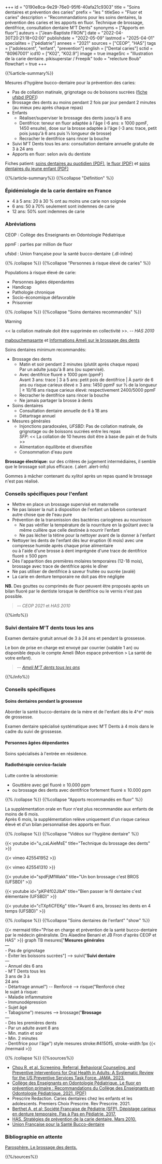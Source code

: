 +++
id = "0190e8ca-9e29-76e0-95f6-40afa21c9303"
title = "Soins dentaires et prévention des caries"
prefix = "les "
titleSeo = "Fluor et caries"
description = "Recommandations pour les soins dentaires, la prévention des caries et les apports en fluor. Technique de brossage, dentifrice, consultation dentaire M'T Dents"
synonyms = ["Apports en fluor"]
auteurs = ["Jean-Baptiste FRON"]
date = "2022-04-30T20:21:18+02:00"
publishdate = "2022-05-09"
lastmod = "2025-04-01"
specialites = ["pédiatrie"]
annees = "2021"
sources = ["CEOP", "HAS"]
tags = ["adolescent", "enfant", "prevention"]
english = ["Dental caries"]
sctid = "80967001"
icd10 = ["K02", "K02.9"]
image = true
imageSrc = "Illustration de la carie dentaire. pikisuperstar / Freepik"
todo = "relecture Boub"
flowchart = true
+++

{{%article-summary%}}

Mesures d'hygiène bucco-dentaire pour la prévention des caries:

- Pas de collation matinale, grignotage ou de boissons sucrées ([fiche ufsbd (PDF)](https://www.ufsbd.fr/wp-content/uploads/2023/11/2023-FICHE-CONSEIL-UFSBD-grignotage.pdf))
- Brossage des dents au moins pendant 2 fois par jour pendant 2 minutes (au mieux peu après chaque repas)
- Enfants
  - Réaliser/superviser le brossage des dents jusqu'à 8 ans
  - Dentifrice: teneur en fluor adaptée à l'âge (-6 ans: ≥ 1000 ppmF, 1450 ensuite), dose sur la brosse adaptée à l'âge (-3 ans: trace, petit pois jusqu'à 6 ans puis ⅓ longueur de brosse)
  - Recracher le dentifrice sans rincer la bouche
- Suivi M'T Dents tous les ans: consultation dentaire annuelle gratuite de 3 à 24 ans
- Apports en fluor: selon avis du dentiste

Fiches patient: [soins dentaires au quotidien (PDF)](https://www.ufsbd.fr/wp-content/uploads/2022/12/2022-UFSBD-fiche-conseils-patient-RECOMMANDATIONS.pdf), [le fluor (PDF)](http://www.ufsbd.fr/wp-content/uploads/2020/12/Fluor_CB_260820.pdf) et [soins dentaires du jeune enfant (PDF)](http://www.ufsbd.fr/wp-content/uploads/2018/03/JEUNE-ENFANT_Fiche-profil-PDS2018_GP_vsOK.pdf)

{{%/article-summary%}}
{{%collapse "Définition" %}}

### Épidémiologie de la carie dentaire en France

- 4 à 5 ans: 20 à 30 % ont au moins une carie non soignée
- 6 ans: 50 à 70% seulement sont indemnes de carie
- 12 ans: 50% sont indemnes de carie

### Abréviations

CEOP
: Collège des Enseignants en Odontologie Pédiatrique

ppmF
: parties par million de fluor

ufsbd
: Union française pour la santé bucco-dentaire
{.dl-inline}

{{% /collapse %}}
{{%collapse "Personnes à risque élevé de caries" %}}

Populations à risque élevé de carie:

- Personnes âgées dépendantes
- Handicap
- Pathologie chronique
- Socio-économique défavorable
- Prisonnier

{{% /collapse %}}
{{%collapse "Soins dentaires recommandés" %}}

> [!WARNING]
> << la collation matinale doit être supprimée en collectivité >>. -- *HAS 2010*

[mabouchemasante](https://www.mabouchemasante.fr) et [Informations Ameli sur le brossage des dents](https://www.ameli.fr/hauts-de-seine/assure/sante/bons-gestes/quotidien/brosser-dents)

Soins dentaires minimum recommandés:

- Brossage des dents
  - Matin et soir pendant 2 minutes (plutôt après chaque repas)  
    Par un adulte jusqu'à 8 ans (ou supervisé).
  - Avec dentifrice fluoré ≥ 1000 ppm (ppmF)  
    Avant 3 ans: trace | 3 à 5 ans: petit pois de dentifrice | À partir de 6 ans ou risque carieux élevé ≥ 3 ans: 1450 ppmF sur ⅓ de la longueur | ≥ 10/16 ans risque carieux élevé: respectivement 2400/5000 ppmF
  - Recracher le dentifrice sans rincer la bouche
  - Ne jamais partager la brosse à dents
- Soins dentaires
  - Consultation dentaire annuelle de 6 à 18 ans
  - Détartrage annuel
- Mesures générales
  - Injonctions paradoxales, *UFSBD*: Pas de collation matinale, de grignotage ou de boissons sucrées entre les repas  
    *SFP*: << La collation de 10 heures doit être à base de pain et de fruits >>
  - Alimentation équilibrée et diversifiée
  - Consommation d'eau pure

**Brossage électrique:** sur des critères de jugement intermédiaires, il semble que le brossage soit plus efficace.
{.alert .alert-info}

Gommes à mâcher contenant du xylitol après un repas quand le brossage n'est pas réalisé.

### Conseils spécifiques pour l'enfant

- Mettre en place un brossage supervisé en maternelle
- Ne pas laisser la nuit à disposition de l'enfant un biberon contenant autre chose que de l'eau pure
- Prévention de la transmission des bactéries cariogènes au nourrisson
  - Ne pas vérifier la température de la nourriture en la goûtant avec la même cuillère que celle destinée à nourrir l'enfant
  - Ne pas lécher la tétine pour la nettoyer avant de la donner à l'enfant
- Nettoyer les dents de l'enfant dès leur éruption (6 mois) avec une compresse humide après chaque prise alimentaire  
  ou à l'aide d'une brosse à dent imprégnée d'une trace de dentifrice fluoré ≤ 500 ppm
- Dès l'apparition des premières molaires temporaires (12-18 mois), brossage avec trace de dentifrice après le dîner
- Ne pas utiliser de dentifrice à saveur fruitée ou sucrée (avalé)
- La carie en denture temporaire ne doit pas être négligée

**NB.** Des gouttes ou comprimés de fluor peuvent être proposés après un bilan fluoré par le dentiste lorsque le dentifrice ou le vernis n'est pas possible.

> -- *CEOP 2021* et *HAS 2010*

{{%info%}}

### Suivi dentaire M'T dents tous les ans

Examen dentaire gratuit annuel de 3 à 24 ans et pendant la grossesse.

Le bon de prise en charge est envoyé par courrier (valable 1 an) ou disponible depuis le compte Ameli (Mon espace prévention > La santé de votre enfant).

> -- *[Ameli M'T dents tous les ans](https://www.ameli.fr/paris/medecin/actualites/le-programme-m-t-dents-devient-m-t-dents-tous-les-ans)*

{{%/info%}}

### Conseils spécifiques

#### Soins dentaires pendant la grossesse

Aborder la santé bucco-dentaire de la mère et de l'enfant dès le 4^e^ mois de grossesse.

Examen dentaire spécialisé systématique avec M'T Dents à 4 mois dans le cadre du suivi de grossesse.

#### Personnes âgées dépendantes

Soins spécialisés à l'entrée en résidence.

#### Radiothérapie cervico-faciale

Lutte contre la xérostomie:

- Gouttière avec gel fluoré ≥ 10.000 ppm
- ou brossage des dents avec dentifrice fortement fluoré ≥ 10.000 ppm

{{% /collapse %}}
{{%collapse "Apports recommandés en fluor" %}}

La supplémentation orale en fluor n'est plus recommandée aux enfants de moins de 6 mois.  
Après 6 mois, la supplémentation relève uniquement d'un risque carieux élevé et d'un bilan personnalisé des apports en fluor.

{{% /collapse %}}
{{%collapse "Vidéos sur l'hygiène dentaire" %}}

{{< youtube id="u_caLAieMsE" title="Technique du brossage des dents" >}}

{{< vimeo 425541952 >}}

{{< vimeo 425541310 >}}

{{< youtube id="spdFjMfWakk" title="Un bon brossage c'est BROS (UFSBD)" >}}

{{< youtube id="pKP4f02JIbA" title="Bien passer le fil dentaire c'est élémentaire (UFSBD)" >}}

{{< youtube id="cTXpfiCFEKg" title="Avant 6 ans, brossez les dents en 4 temps (UFSBD)" >}}

{{% /collapse %}}
{{%collapse "Soins dentaires de l'enfant" "show" %}}

{{< mermaid title="Prise en charge et prévention de la santé bucco-dentaire par le médecin généraliste. Drs Alaedine Benani et JB Fron d'après CEOP et HAS" >}}
graph TB
  mesures["<b>Mesures générales</b><br>—<br>- Pas de grignotage<br>- Éviter les boissons sucrées"] --> suivi("<b>Suivi dentaire</b><br>—<br>- Annuel dès 6 ans<br>- M'T Dents tous les<br>3 ans de 3 à<br>24 ans<br>- Détartrage annuel") -- Renforcé --> risque("Renforcé chez<br>le sujet à risque:<br>- Maladie inflammatoire<br>- Immunodépression<br>- Sujet âgé<br>- Tabagisme")
    mesures --> brossage("<b>Brossage</b><br>—<br>- Dès les premières dents<br>- Par un adulte avant 8 ans<br>- Min. matin et soir<br>- Min. 2 minutes<br>- Dentifrice pour l'âge")
  style mesures stroke:#4150f5, stroke-width:1px
{{< /mermaid >}}

{{% /collapse %}}
{{%sources%}}

- [Chou R, et al. Screening, Referral, Behavioral Counseling, and Preventive Interventions for Oral Health in Adults: A Systematic Review for the US Preventive Services Task Force. JAMA. 2023.](https://jamanetwork.com/journals/jama/fullarticle/2811707)
- [Collège des Enseignants en Odontologie Pédiatrique. Le fluor en prévention primaire : Recommandations du Collège des Enseignants en Odontologie Pédiatrique. 2021. (PDF)](https://sfop.asso.fr/wp-content/uploads/2021/11/Le-fluor-en-pre%CC%81vention-primaire-Droz-et-al-CEOP-2021.pdf)
- Prescrire Redaction. Caries dentaires chez les enfants et les adolescents. Premiers Choix Prescrire. Rev Prescrire. 2021.
- [Berthet A, et al; Société Française de Pédiatrie (SFP). Dépistage carieux en denture temporaire. Pas à Pas en Pédiatrie. 2017.](https://pap-pediatrie.fr/immuno-infectio-parasito/depistage-carieux-en-denture-temporaire)
- [HAS. Stratégies de prévention de la carie dentaire. Mars 2010.](https://www.has-sante.fr/jcms/c_991245/fr/synthese-strategies-de-prevention-de-la-carie-dentaire)
- [Union Française pour la Santé Bucco-dentaire](https://www.ufsbd.fr)

### Bibliographie en attente

[Parosphère. Le brossage des dents.](https://fr.calameo.com/read/00004081837980b6f6e52)

{{%/sources%}}
